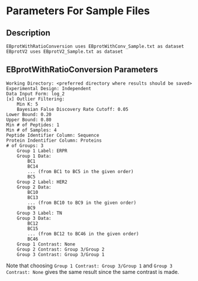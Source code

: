 # Parameters For Sample Files

## Description
	EBprotWithRatioConversion uses EBprotWithConv_Sample.txt as dataset
	EBprotV2 uses EBprotV2_Sample.txt as dataset

## EBprotWithRatioConversion Parameters
	Working Directory: <preferred directory where results should be saved>
	Experimental Design: Independent
	Data Input Form: log_2
	[x] Outlier Filtering:
		Min K: 5
		Bayesian False Discovery Rate Cutoff: 0.05
	Lower Bound: 0.20
	Upper Bound: 0.80
	Min # of Peptides: 1
	Min # of Samples: 4
	Peptide Identifier Column: Sequence
	Protein Indentifier Column: Proteins
	# of Groups: 3
		Group 1 Label: ERPR
		Group 1 Data: 
			BC1
			BC14
			... (from BC1 to BC5 in the given order)
			BC5
		Group 2 Label: HER2
		Group 2 Data:
			BC10
			BC13
			... (from BC10 to BC9 in the given order)
			BC9
		Group 3 Label: TN
		Group 3 Data:
			BC12
			BC15
			... (from BC12 to BC46 in the given order)
			BC46
		Group 1 Contrast: None
		Group 2 Contrast: Group 3/Group 2
		Group 3 Contrast: Group 3/Group 1 

Note that choosing `Group 1 Contrast: Group 3/Group 1` and `Group 3 Contrast: None` gives the same result since the same contrast is made.
		
